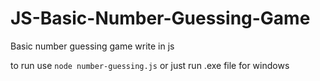 # JS-Basic-Number-Guessing-Game

Basic number guessing game write in js

to run use `node number-guessing.js` or just run .exe file for windows

